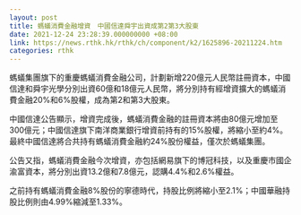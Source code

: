 ```yaml
---
layout: post
title: 螞蟻消費金融增資　中國信達舜宇出資成第2第3大股東
date: 2021-12-24 23:28:39.000000000 +08:00
link: https://news.rthk.hk/rthk/ch/component/k2/1625896-20211224.htm
categories: rthk
---
```


螞蟻集團旗下的重慶螞蟻消費金融公司，計劃新增220億元人民幣註冊資本，中國信達和舜宇光學分別出資60億和18億元人民幣，將分別持有經增資擴大的螞蟻消費金融20%和6%股權，成為第2和第3大股東。

中國信達公告顯示，增資完成後，螞蟻消費金融的註冊資本將由80億元增加至300億元；中國信達旗下南洋商業銀行增資前持有的15%股權，將縮小至約4%。最終中國信達將合共持有螞蟻消費金融約24%股份權益，僅次於螞蟻集團。

公告又指，螞蟻消費金融今次增資，亦包括網易旗下的博冠科技，以及重慶市國企渝富資本，將分別出資13.2億和7.8億元，認購4.4%和2.6%權益。

之前持有螞蟻消費金融8%股份的寧德時代，持股比例將縮小至2.1%；中國華融持股比例則由4.99%縮減至1.33%。

